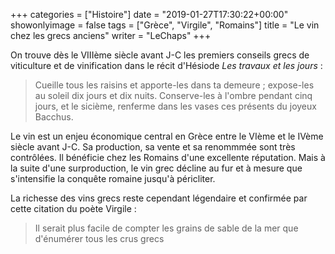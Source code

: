 +++
categories = ["Histoire"]
date = "2019-01-27T17:30:22+00:00"
showonlyimage = false
tags = ["Grèce", "Virgile", "Romains"]
title = "Le vin chez les grecs anciens"
writer = "LeChaps"
+++

On trouve dès le VIIIème siècle avant J-C les premiers conseils grecs de viticulture et de vinification dans le récit d'Hésiode _Les travaux et les jours_ :

> Cueille tous les raisins et apporte-les dans ta demeure ; expose-les au soleil dix jours et dix nuits. Conserve-les à l'ombre pendant cinq jours, et le sicième, renferme dans les vases ces présents du joyeux Bacchus.  

Le vin est un enjeu économique central en Grèce entre le VIème et le IVème siècle avant J-C. Sa production, sa vente et sa renommmée sont très contrôlées. Il bénéficie chez les Romains d'une excellente réputation. Mais à la suite d'une surproduction, le vin grec décline au fur et à mesure que s'intensifie la conquête romaine jusqu'à péricliter.  

La richesse des vins grecs reste cependant légendaire et confirmée par cette citation du poète Virgile :

> Il serait plus facile de compter les grains de sable de la mer que d'énumérer tous les crus grecs